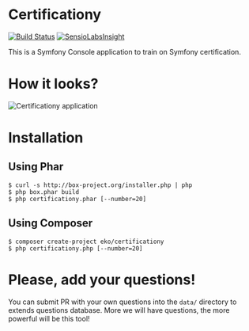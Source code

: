 Certificationy
==============

[![Build Status](https://secure.travis-ci.org/eko/certificationy.png?branch=master)](http://travis-ci.org/eko/certificationy)
[![SensioLabsInsight](https://insight.sensiolabs.com/projects/cd3b6bc1-632e-491a-abfc-43edc390e1cc/mini.png)](https://insight.sensiolabs.com/projects/cd3b6bc1-632e-491a-abfc-43edc390e1cc)

This is a Symfony Console application to train on Symfony certification.

# How it looks?
![Certificationy application](http://vincent.composieux.fr/assets/img/blog/certificationy-console.png "Certificationy application")

# Installation

## Using Phar

```
$ curl -s http://box-project.org/installer.php | php
$ php box.phar build
$ php certificationy.phar [--number=20]
```

## Using Composer
```
$ composer create-project eko/certificationy
$ php certificationy.php [--number=20]
```

# Please, add your questions!

You can submit PR with your own questions into the `data/` directory to extends questions database.
More we will have questions, the more powerful will be this tool!
